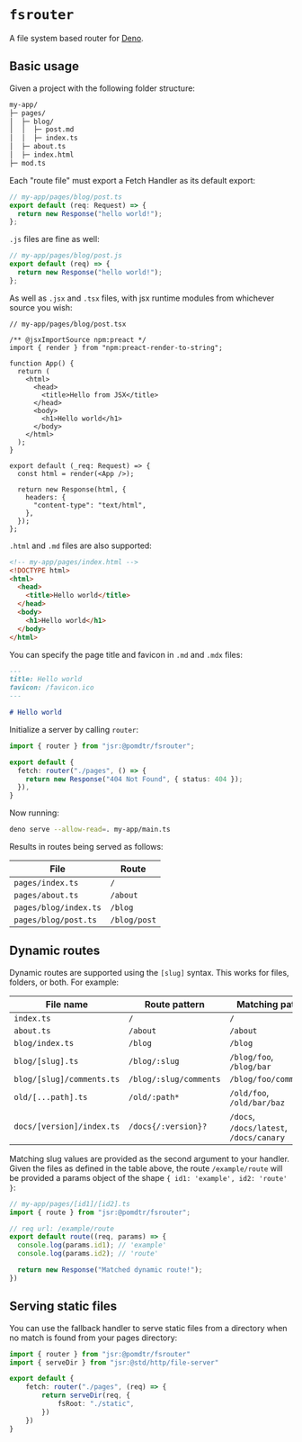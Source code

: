 # `fsrouter`

A file system based router for [Deno](https://deno.land).

## Basic usage

Given a project with the following folder structure:

```bash
my-app/
├─ pages/
│  ├─ blog/
│  │  ├─ post.md
│  │  ├─ index.ts
│  ├─ about.ts
│  ├─ index.html
├─ mod.ts
```

Each "route file" must export a Fetch Handler as its default export:

```typescript
// my-app/pages/blog/post.ts
export default (req: Request) => {
  return new Response("hello world!");
};
```

`.js` files are fine as well:

```javascript
// my-app/pages/blog/post.js
export default (req) => {
  return new Response("hello world!");
};
```

As well as `.jsx` and `.tsx` files, with jsx runtime modules from whichever
source you wish:

```tsx
// my-app/pages/blog/post.tsx

/** @jsxImportSource npm:preact */
import { render } from "npm:preact-render-to-string";

function App() {
  return (
    <html>
      <head>
        <title>Hello from JSX</title>
      </head>
      <body>
        <h1>Hello world</h1>
      </body>
    </html>
  );
}

export default (_req: Request) => {
  const html = render(<App />);

  return new Response(html, {
    headers: {
      "content-type": "text/html",
    },
  });
};
```

`.html` and `.md` files are also supported:

```html
<!-- my-app/pages/index.html -->
<!DOCTYPE html>
<html>
  <head>
    <title>Hello world</title>
  </head>
  <body>
    <h1>Hello world</h1>
  </body>
</html>
```

You can specify the page title and favicon in `.md` and `.mdx` files:

```markdown
---
title: Hello world
favicon: /favicon.ico
---

# Hello world
```

Initialize a server by calling `router`:

```typescript
import { router } from "jsr:@pomdtr/fsrouter";

export default {
  fetch: router("./pages", () => {
    return new Response("404 Not Found", { status: 404 });
  }),
}
```

Now running:

```bash
deno serve --allow-read=. my-app/main.ts
```

Results in routes being served as follows:

| File                  | Route        |
| --------------------- | ------------ |
| `pages/index.ts`      | `/`          |
| `pages/about.ts`      | `/about`     |
| `pages/blog/index.ts` | `/blog`      |
| `pages/blog/post.ts`  | `/blog/post` |

## Dynamic routes

Dynamic routes are supported using the `[slug]` syntax. This works for files,
folders, or both. For example:

| File name                     | Route pattern              | Matching paths                          |
|-------------------------------|----------------------------|-----------------------------------------|
| `index.ts`                    | `/`                        | `/`                                     |
| `about.ts`                    | `/about`                   | `/about`                                |
| `blog/index.ts`               | `/blog`                    | `/blog`                                 |
| `blog/[slug].ts`              | `/blog/:slug`              | `/blog/foo`, `/blog/bar`                |
| `blog/[slug]/comments.ts`     | `/blog/:slug/comments`     | `/blog/foo/comments`                    |
| `old/[...path].ts`            | `/old/:path*`              | `/old/foo`, `/old/bar/baz`              |
| `docs/[version]/index.ts`     | `/docs{/:version}?`        | `/docs`, `/docs/latest`, `/docs/canary` |

Matching slug values are provided as the second argument to your handler. Given
the files as defined in the table above, the route `/example/route` will be provided
a params object of the shape `{ id1: 'example', id2: 'route' }`:

```typescript
// my-app/pages/[id1]/[id2].ts
import { route } from "jsr:@pomdtr/fsrouter";

// req url: /example/route
export default route((req, params) => {
  console.log(params.id1); // 'example'
  console.log(params.id2); // 'route'

  return new Response("Matched dynamic route!");
})
```

## Serving static files

You can use the fallback handler to serve static files from a directory when no match is found from your pages directory:

```ts
import { router } from "jsr:@pomdtr/fsrouter"
import { serveDir } from "jsr:@std/http/file-server"

export default {
    fetch: router("./pages", (req) => {
        return serveDir(req, {
            fsRoot: "./static",
        })
    })
}
```
